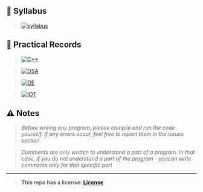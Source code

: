 ## 📝 **Syllabus**
> [![syllabus](https://img.shields.io/badge/syllabus_pdf-%23000000.svg?style=for-the-badge&logo=cplusplus&logoColor=FF7139)](https://drive.google.com/file/d/1TkXEC0OsTR6gEvqS6mmKeS_UQyfeb1nP/view?usp=sharing)



## 📄 **Practical Records**
> [![C++](https://img.shields.io/badge/C++_PROGRAMMING-%23000000.svg?style=for-the-badge&logo=cplusplus&logoColor=FF7139)](record/cpp/README.md)

> [![DSA](https://img.shields.io/badge/DATA_STRUCTURE_&_ALGORITHM-%23000000.svg?style=for-the-badge&logo=DataStax&logoColor=FF7139)](record/dsa/README.md)

> [![DE](https://img.shields.io/badge/DE_&_CO-%23000000.svg?style=for-the-badge&logo=CircuitVerse&logoColor=FF7139)](record/de/README.md)

> [![IOT](https://img.shields.io/badge/IOT-%23000000.svg?style=for-the-badge&logo=CircuitVerse&logoColor=FF7139)](record/iot/README.md)



## ⚠️ **Notes**

> *Before writing any program, please compile and run the code yourself. If any errors occur, feel free to report them in the issues section*

> *Comments are only written to understand a part of a program. In that case, if you do not understand a part of the program - youcan write comments only for that specific part*

---

> **This repo has a license: [License](LICENSE)**

